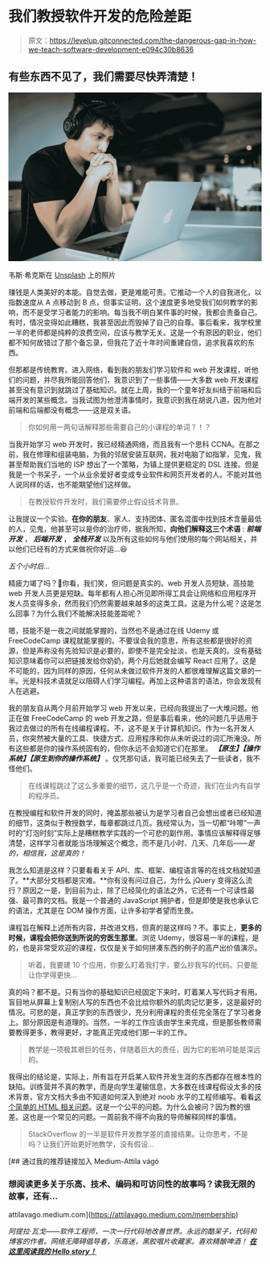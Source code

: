 # 我们教授软件开发的危险差距

> 原文：<https://levelup.gitconnected.com/the-dangerous-gap-in-how-we-teach-software-development-e094c30b8636>

## 有些东西不见了，我们需要尽快弄清楚！

![](img/793e53c55eb6f1a5c5c8099050c906f8.png)

韦斯·希克斯在 [Unsplash](https://unsplash.com?utm_source=medium&utm_medium=referral) 上的照片

赚钱是人类美好的本能。自觉去做，更是难能可贵。它推动一个人的自我进化，以指数速度从 A 点移动到 B 点，但事实证明，这个速度更多地受我们如何教学的影响，而不是受学习者能力的影响。每当我不明白某件事的时候，我都会责备自己。有时，情况变得如此糟糕，我甚至因此而毁掉了自己的自尊。事后看来，我学校里一半的老师都是纯粹的浪费空间，应该与教学无关。这是一个有原因的职业，他们都不知何故错过了那个备忘录，但我花了近十年时间重建自信，追求我喜欢的东西。

但那都是传统教育。进入网络，看到我的朋友们学习软件和 web 开发课程，听他们的问题，并尽我所能回答他们，我意识到了一些事情——大多数 web 开发课程甚至没有意识到就跳过了基础知识。就在上周，我的一个童年好友纠结于前端和后端开发的某些概念。当我试图为他澄清事情时，我意识到我在胡说八道，因为他对前端和后端都没有概念——这是双关语。

> 你如何用一两句话解释那些需要自己的小课程的单词？！？

当我开始学习 web 开发时，我已经精通网络，而且我有一个思科 CCNA。在那之前，我在修理和组装电脑，为我的邻居安装互联网，我对电脑了如指掌，见鬼，我甚至帮助我们当地的 ISP 想出了一个策略，为镇上提供更稳定的 DSL 连接。但是我是一个书呆子，一个从业余爱好者变成专业软件和网页开发者的人。不能对其他人说同样的话，也不能期望他们这样做。

> 在教授软件开发时，我们需要停止假设技术背景。

让我提议一个实验。**在你的朋友**、家人、支持团体、匿名混蛋中找到技术含量最低的人，见鬼，他甚至可以是你的治疗师，据我所知，**向他们解释这三个术语** : ***前端开发*** ， ***后端开发*** ， ***全栈开发*** 以及所有这些如何与他们使用的每个网站相关，并以他们已经有的方式来做祝你好运…😆

*五个小时后…*

精疲力竭了吗？🙂你看，我们笑，但问题是真实的。web 开发人员短缺，高技能 web 开发人员更是短缺。每年都有人担心所见即所得工具会让网络和应用程序开发人员变得多余，然而我们仍然需要越来越多的这类工具。这是为什么呢？这是怎么回事？为什么我们不能解决技能差距呢？

嗯，技能不是一夜之间就能掌握的，当然也不是通过在线 Udemy 或 FreeCodeCamp 课程就能掌握的。不要误会我的意思，所有这些都是很好的资源，但是声称没有先验知识是必要的，即使不是完全扯淡，也是天真的。没有基础知识意味着你可以把链接发给你奶奶，两个月后她就会编写 React 应用了。这是不可能的，因为同样的原因，任何从未做过软件开发的人都很难理解这篇文章的一半。光是科技术语就足以阻碍人们学习编程。再加上这种语言的语法，你会发现有人在逃避。

我的朋友自从两个月前开始学习 web 开发以来，已经向我提出了一大堆问题。他正在做 FreeCodeCamp 的 web 开发之路，但是事后看来，他的问题几乎适用于我过去做过的所有在线编程课程。不，这不是关于计算机知识。作为一名开发人员，你突然被大量的工具、快捷方式、应用程序和你从未听说过的词汇所淹没。所有这些都是你的操作系统固有的，但你永远不会知道它们在那里。 ***【原生】******【操作系统】******【原生到你的操作系统】*** 。仅凭那句话，我可能已经失去了一些读者，我不怪他们。

> 在线课程跳过了这么多重要的细节，这几乎是一个奇迹，我们在业内有自学的程序员。

在教授编程和软件开发的同时，掩盖那些被认为是学习者自己会想出或者已经知道的细节，这类似于教授数学，每章都跳过几页。我经常认为，当一切都“咔嚓”一声时的“灯泡时刻”实际上是糟糕教学实践的一个可悲的副作用。事情应该解释得足够清楚，这样学习者就能当场理解这个概念，而不是几小时、几天、几年后——*是的，相信我，这是真的！*

我怎么知道是这样？只要看看关于 API、库、框架、编程语言等的在线文档就知道了。**大部分文档都是灾难。**你有没有问过自己，为什么 jQuery 变得这么流行？原因之一是，到目前为止，除了已经简化的语法之外，它还有一个可读性最强、最可靠的文档。我是一个普通的 JavaScript 拥护者，但是即使是我也承认它的语法，尤其是在 DOM 操作方面，让许多初学者望而生畏。

课程旨在解释上述所有内容，并改进文档，但真的是这样吗？不。事实上，**更多的时候，课程会把你送到所说的穷医生那里**。浏览 Udemy，很容易一半的课程，是的，也是非常受欢迎的课程，仅仅是关于如何拼凑东西的例子的高产出价值演示。

> 听着，我要建 10 个应用，你要么盯着我打字，要么抄我写的代码。只要能让你学得更快…

真的吗？都不是。只有当你的基础知识已经固定下来时，盯着某人写代码才有用。盲目地从屏幕上复制别人写的东西也不会比给你额外的肌肉记忆更多，这是最好的情况。可悲的是，真正学到的东西很少，充分利用课程的责任完全落在了学习者身上。部分原因是有道理的。当然，一半的工作应该由学生来完成，但是那些教师需要教得更多，教得更好，才能真正完成他们那一半的工作。

> 教学是一项极其艰巨的任务，伴随着巨大的责任，因为它的影响可能是深远的。

我得出的结论是，实际上，所有旨在开启某人软件开发生涯的东西都存在根本性的缺陷。训练营并不真的教学，而是向学生灌输信息，大多数在线课程假设太多的技术背景，官方文档大多由不知道如何深入到绝对 noob 水平的工程师编写。看看[这个简单的 HTML 相关问题](https://discuss.codecademy.com/t/why-are-some-tags-self-closing-but-others-are-not/300323/8)。这是一个公平的问题。为什么会被问？因为教的很差。这也是一个常见的问题。一周前我不得不向我的导师解释同样的事情。

> StackOverflow 的一半是软件开发教学差的直接结果。让你思考，不是吗？让我们开始更好地教学，没有假设…

[](https://attilavago.medium.com/membership) [## 通过我的推荐链接加入 Medium-Attila vágó

### 想阅读更多关于乐高、技术、编码和可访问性的故事吗？读我无限的故事，还有…

attilavago.medium.com](https://attilavago.medium.com/membership) 

*阿提拉·瓦戈——软件工程师，一次一行代码地改善世界。永远的酷呆子，代码和博客的作者。网络无障碍倡导者，乐高迷，黑胶唱片收藏家。喜欢精酿啤酒！* [***在这里阅读我的 Hello story！***](/p/3f201ad1303)